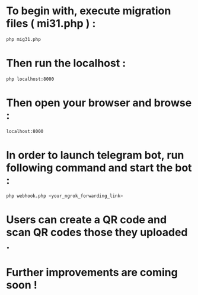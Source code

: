 # To begin with, execute migration files ( mi31.php ) :
```bash
php mig31.php
```

# Then run the localhost :
```bash
php localhost:8000
```

 # Then open your browser and browse :
 ```bash
localhost:8000
```

# In order to launch telegram bot, run following command and start the bot :
```bash
php webhook.php <your_ngrok_forwarding_link>
```

# Users can create a QR code and scan QR codes those they uploaded .

# Further improvements are coming soon !
